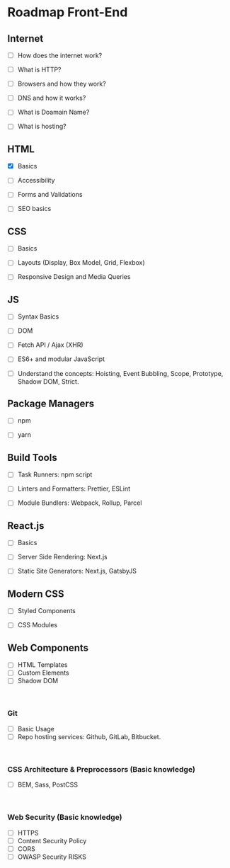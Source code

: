 # Roadmap Front-End


## Internet
 - [ ] How does the internet work?  
 - [ ] What is HTTP?
 - [ ] Browsers and how they work?
 - [ ] DNS and how it works?
 - [ ] What is Doamain Name?
 - [ ] What is hosting?
 
 
## HTML
 - [x] Basics
 - [ ] Accessibility
 - [ ] Forms and Validations
 - [ ] SEO basics
 
 
## CSS
- [ ] Basics
- [ ] Layouts (Display, Box Model, Grid, Flexbox)
- [ ] Responsive Design and Media Queries


## JS
- [ ] Syntax Basics
- [ ] DOM
- [ ] Fetch API / Ajax (XHR)
- [ ] ES6+ and modular JavaScript
- [ ] Understand the concepts: Hoisting, Event Bubbling, Scope, Prototype, Shadow DOM, Strict.


## Package Managers
- [ ] npm
- [ ] yarn


## Build Tools
- [ ] Task Runners: npm script
- [ ] Linters and Formatters: Prettier, ESLint
- [ ] Module Bundlers: Webpack, Rollup, Parcel


## React.js
- [ ] Basics
- [ ] Server Side Rendering: Next.js
- [ ] Static Site Generators: Next.js, GatsbyJS


## Modern CSS
- [ ] Styled Components
- [ ] CSS Modules


## Web Components
- [ ] HTML Templates
- [ ] Custom Elements
- [ ] Shadow DOM

<br>

### Git
- [ ] Basic Usage
- [ ] Repo hosting services: Github, GitLab, Bitbucket.

<br>

### CSS Architecture & Preprocessors (Basic knowledge)
- [ ] BEM, Sass, PostCSS

<br>

### Web Security (Basic knowledge)
- [ ] HTTPS
- [ ] Content Security Policy
- [ ] CORS
- [ ] OWASP Security RISKS
